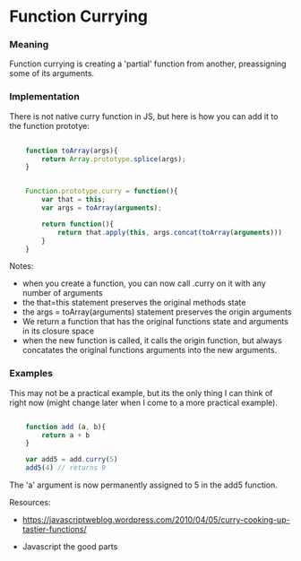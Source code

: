 
# Function Currying

### Meaning

Function currying is creating a 'partial' function from another, preassigning some of its arguments. 

### Implementation

There is not native curry function in JS, but here is how you can add it to the function prototye:

``` javascript
	
	function toArray(args){
		return Array.prototype.splice(args);
	}


	Function.prototype.curry = function(){
		var that = this;
		var args = toArray(arguments);

		return function(){
			return that.apply(this, args.concat(toArray(arguments)))
		}
	}

``` 

Notes:
* when you create a function, you can now call .curry on it with any number of arguments
* the that=this statement preserves the original methods state
* the args = toArray(arguments) statement preserves the origin arguments
* We return a function that has the original functions state and arguments in its closure space
* when the new function is called, it calls the origin function, but always concatates the original functions arguments into the new arguments.

### Examples

This may not be a practical example, but its the only thing I can think of right now (might change later when I come to a more practical example).

``` javascript

	function add (a, b){
		return a + b
	}

	var add5 = add.curry(5)
	add5(4) // returns 9

```

The 'a' argument is now permanently assigned to 5 in the add5 function. 


Resources:
* https://javascriptweblog.wordpress.com/2010/04/05/curry-cooking-up-tastier-functions/

* Javascript the good parts